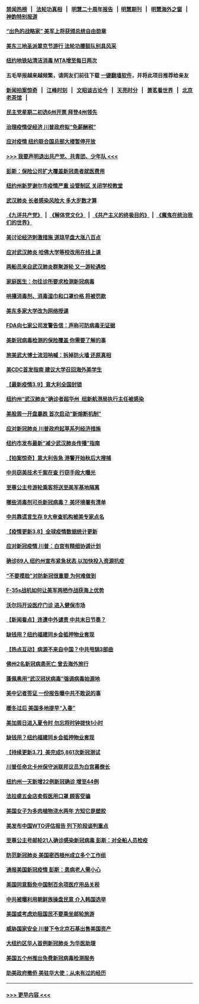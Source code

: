 #### [禁闻热榜](热点新闻.md?=0)  &nbsp;&nbsp;|&nbsp;&nbsp; [法轮功真相](https://github.com/gfw-breaker/truth/blob/master/README.md?=0) &nbsp;&nbsp;|&nbsp;&nbsp; [明慧二十周年报告](https://github.com/gfw-breaker/mh-reports/blob/master/README.md?=0) &nbsp;&nbsp;|&nbsp;&nbsp;[明慧期刊](https://github.com/gfw-breaker/mh-qikan) &nbsp;&nbsp;|&nbsp;&nbsp; [明慧海外之窗](https://github.com/gfw-breaker/mh-news/blob/master/README.md?=0) &nbsp;&nbsp;|&nbsp;&nbsp; [神韵特别报道](https://github.com/gfw-breaker/mh-news/blob/master/shenyun.md?=0)
#### [“出色的战略家” 美军上将获颁总统自由勋章](../pages/nsc412/n11932193.md?t=03112031) 
#### [美东三地圣派翠克节游行  法轮功腰鼓队别具风采](../pages/nsc412/n11931646.md?t=03112031) 
#### [纽约地铁站清洁消毒  MTA增至每日两次](../pages/nsc412/n11931570.md?t=03112031) 
#### 五毛举报越来越频繁，请网友们前往下载 [一键翻墙软件](https://github.com/gfw-breaker/ssr-accounts)，并将此项目推荐给亲友
#### [新闻拍案惊奇](https://github.com/gfw-breaker/banned-news/blob/master/pages/link4.md) &nbsp;&nbsp;|&nbsp;&nbsp; [江峰时刻](https://github.com/gfw-breaker/banned-news/blob/master/pages/link4.md) &nbsp;&nbsp;|&nbsp;&nbsp; [文昭谈古论今](https://github.com/gfw-breaker/banned-news/blob/master/pages/link4.md) &nbsp;&nbsp;|&nbsp;&nbsp; [天亮时分](https://github.com/gfw-breaker/banned-news/blob/master/pages/link4.md) &nbsp;&nbsp;|&nbsp;&nbsp; [萧茗看世界](https://github.com/gfw-breaker/banned-news/blob/master/pages/link4.md) &nbsp;&nbsp;|&nbsp;&nbsp; [北京老茶馆](https://github.com/gfw-breaker/banned-news/blob/master/pages/link4.md) &nbsp;&nbsp;|&nbsp;&nbsp; 
#### [民主党星期二初选6州开票 拜登4州领先](../pages/nsc412/n11931114.md?t=03112031) 
#### [治理疫情促经济 川普政府拟“免薪酬税”](../pages/nsc412/n11931088.md?t=03112031) 
#### [应对疫情 纽约联合国总部大楼暂停开放](../pages/nsc412/n11930658.md?t=03112031) 
#### [>>> 我要声明退出共产党、共青团、少年队 <<<](https://github.com/begood0513/goodnews/blob/master/quit/letter.md) 
#### [彭斯：保险公司扩大覆盖新冠患者就医费用](../pages/nsc412/n11930726.md?t=03112031) 
#### [纽约州新罗谢尔市疫情严重  设管制区 关闭学校教堂](../pages/nsc412/n11930740.md?t=03112031) 
#### [武汉肺炎 长者感染风险大 多大岁数才算](../pages/nsc412/n11930449.md?t=03112031) 
#### [《九评共产党》](https://github.com/begood0513/9ping.md/blob/master/README.md) &nbsp;|&nbsp; [《解体党文化》](../../../../jtdwh.md/blob/master/README.md)  &nbsp;|&nbsp; [《共产主义的终极目的》](../../../../gczydzjmd.md/blob/master/README.md) &nbsp;|&nbsp; [《魔鬼在统治我们的世界》](../../../../mgztzwmdsj.md/blob/master/README.md) 
#### [美讨论经济刺激措施 道琼早盘大涨八百点](../pages/nsc412/n11930191.md?t=03112031) 
#### [应对武汉肺炎 哈佛大学等校改用在线上课](../pages/nsc412/n11930193.md?t=03112031) 
#### [两船员来自武汉肺炎群聚游轮 又一游轮遇检](../pages/nsc412/n11929594.md?t=03112031) 
#### [家庭医生：勿往诊所要求检测新冠病毒](../pages/nsc412/n11928883.md?t=03112031) 
#### [哄擡消毒剂、消毒湿巾和口罩价格  将被罚款](../pages/nsc412/n11928907.md?t=03112031) 
#### [美东多家大学改为网络授课](../pages/nsc412/n11928896.md?t=03112031) 
#### [FDA向七家公司发警告信：声称可防病毒无证据](../pages/nsc412/n11928912.md?t=03112031) 
#### [美新冠病毒检测的保险覆盖 你需要了解的事](../pages/nsc412/n11928755.md?t=03112031) 
#### [旅美武大博士流泪呐喊：拆掉防火墙 还原真相](../pages/nsc412/n11928097.md?t=03112031) 
#### [美CDC首发指南 建议大学召回海外美学生](../pages/nsc412/n11928060.md?t=03112031) 
#### [【最新疫情3.9】意大利全国封锁](../pages/nsc412/n11925735.md?t=03112031) 
#### [纽约州“武汉肺炎”确诊者超华州  纽新航港局执行主任被感染](../pages/nsc412/n11927714.md?t=03112031) 
#### [美股周一开盘暴跌 首次启动“新熔断机制”](../pages/nsc412/n11927447.md?t=03112031) 
#### [应对新冠肺炎 川普政府起草系列经济措施](../pages/nsc412/n11927327.md?t=03112031) 
#### [纽约市发布最新“减少武汉肺炎传播”指南](../pages/nsc412/n11926234.md?t=03112031) 
#### [【拍案惊奇】意大利告急 港警开始秋后大搜捕](../pages/nsc412/n11926063.md?t=03112031) 
#### [中共窃美技术千案在查 行窃手段大曝光](../pages/nsc412/n11874117.md?t=03112031) 
#### [至尊公主号游轮乘客将送至美军基地隔离](../pages/nsc412/n11925689.md?t=03112031) 
#### [哪些消毒剂可杀新冠病毒？ 美环境署有清单](../pages/nsc412/n11923343.md?t=03112031) 
#### [中共靠谎言生存 9大审查机构被美专家点名](../pages/nsc412/n11925444.md?t=03112031) 
#### [【疫情更新3.8】全球疫情数据统计更新](../pages/nsc412/n11923562.md?t=03112031) 
#### [应对新冠疫情 川普：白宫有精细协调计划](../pages/nsc412/n11925128.md?t=03112031) 
#### [确诊89人  纽约州宣布紧急状态  以加快投入资源抗疫](../pages/nsc412/n11925077.md?t=03112031) 
#### [“不要摸脸”对防新冠很重要 为何难做到](../pages/nsc412/n11916113.md?t=03112031) 
#### [F-35s战机如何让美军两栖作战获海上优势](../pages/nsc412/n11896520.md?t=03112031) 
#### [沃尔玛开设医疗门诊 进入健保市场](../pages/nsc412/n11923534.md?t=03112031) 
#### [【新闻看点】连遭中外谴责 中共末日节奏？](../pages/nsc412/n11923402.md?t=03112031) 
#### [缺钱用？纽约福建同乡会抵押物业套现](../pages/nsc412/n11923090.md?t=03112031) 
#### [【热点互动】病源不来自中国？中共甩锅3部曲](../pages/nsc412/n11923404.md?t=03112031) 
#### [佛州2名新冠病患死亡 曾去海外旅行](../pages/nsc412/n11923309.md?t=03112031) 
#### [蓬佩奥用“武汉冠状病毒”强调病毒始源地](../pages/nsc412/n11923252.md?t=03112031) 
#### [美中记者签证 一份报告曝中共不敢说的事](../pages/nsc412/n11923242.md?t=03112031) 
#### [暖冬过后 美国多地提早“入春”](../pages/nsc412/n11923232.md?t=03112031) 
#### [美加周日进入夏令时 勿忘将时钟拨快1小时](../pages/nsc412/n11923222.md?t=03112031) 
#### [缺钱用？纽约福建同乡会抵押物业套现](../pages/nsc412/n11921870.md?t=03112031) 
#### [【持续更新3.7】美完成5,861次新冠测试](../pages/nsc412/n11921647.md?t=03112031) 
#### [川普任命北卡州保守派联邦议员为白宫幕僚长](../pages/nsc412/n11922507.md?t=03112031) 
#### [纽约州一天新增22例新冠确诊  增至44例](../pages/nsc412/n11922043.md?t=03112031) 
#### [法拉盛五金店卖假医用口罩  顾客受骗](../pages/nsc412/n11922036.md?t=03112031) 
#### [美国女子为多肉植物浇水两年 方知它是塑胶](../pages/nsc412/n11921742.md?t=03112031) 
#### [美发布中国WTO评估报告 列下阶段谈判重点](../pages/nsc412/n11921572.md?t=03112031) 
#### [至尊公主号邮轮21人确诊感染新冠病毒   彭斯：对全船人员检疫](../pages/nsc412/n11921909.md?t=03112031) 
#### [防范新冠肺炎 美国密西根州成立多个工作组](../pages/nsc412/n11921740.md?t=03112031) 
#### [通报美国新冠疫情 彭斯：患病老人需小心](../pages/nsc412/n11921714.md?t=03112031) 
#### [美国同意豁免中国制百余项医疗用品关税](../pages/nsc412/n11921400.md?t=03112031) 
#### [中共被曝利用朝鲜族操盘民意 介入韩国选举](../pages/nsc412/n11921006.md?t=03112031) 
#### [美国或考虑劝阻国民不要乘坐邮轮旅游](../pages/nsc412/n11921247.md?t=03112031) 
#### [威胁国家安全 川普下令北京石基出售美国资产](../pages/nsc412/n11921036.md?t=03112031) 
#### [大纽约区华人首例新冠肺炎  为华医助理](../pages/nsc412/n11921110.md?t=03112031) 
#### [美国五个州推出免费新冠病毒检测服务](../pages/nsc412/n11921001.md?t=03112031) 
#### [助美政府撤侨 美驻华大使：从未有过的经历](../pages/nsc412/n11920832.md?t=03112031) 

----
#### [ >>> 更早内容 <<< ](../indexes/nsc412-earlier.md)
